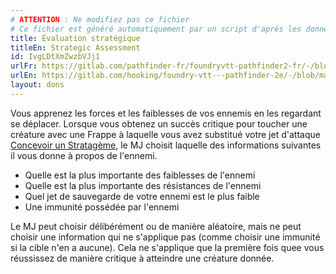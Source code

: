 ```yaml
---
# ATTENTION : Ne modifiez pas ce fichier
# Ce fichier est généré automatiquement par un script d'après les données du module Foundry VTT officiel et de sa traduction
title: Évaluation stratégique
titleEn: Strategic Assessment
id: IvgLDtXmZwzbVJj1
urlFr: https://gitlab.com/pathfinder-fr/foundryvtt-pathfinder2-fr/-/blob/master/data/feats/IvgLDtXmZwzbVJj1.htm
urlEn: https://gitlab.com/hooking/foundry-vtt---pathfinder-2e/-/blob/master/packs/data/feats.db/strategic-assessment.json
layout: dons
---
```

Vous apprenez les forces et les faiblesses de vos ennemis en les regardant se déplacer. Lorsque vous obtenez un succès critique pour toucher une créature avec une Frappe à laquelle vous avez substitué votre jet d'attaque [Concevoir un Stratagème](../actions/concevoir-un-stratagème.md), le MJ choisit laquelle des informations suivantes il vous donne à propos de l'ennemi.

- Quelle est la plus importante des faiblesses de l'ennemi
- Quelle est la plus importante des résistances de l'ennemi
- Quel jet de sauvegarde de votre ennemi est le plus faible
- Une immunité possédée par l'ennemi

Le MJ peut choisir délibérément ou de manière aléatoire, mais ne peut choisir une information qui ne s'applique pas (comme choisir une immunité si la cible n'en a aucune). Cela ne s'applique que la première fois quee vous réussissez de manière critique à atteindre une créature donnée.
